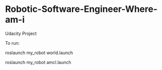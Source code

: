 # Robotic-Software-Engineer-Where-am-i
Udacity Project

To run:

roslaunch my_robot world.launch

roslaunch my_robot amcl.launch
